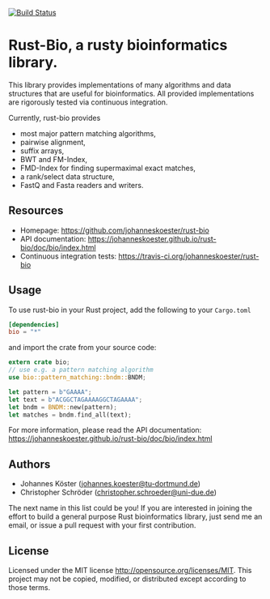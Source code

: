 [![Build Status](https://travis-ci.org/johanneskoester/rust-bio.svg?branch=master)](https://travis-ci.org/johanneskoester/rust-bio)

# Rust-Bio, a rusty bioinformatics library.

This library provides implementations of many algorithms and data structures
that are useful for bioinformatics.
All provided implementations are rigorously tested via continuous
integration.

Currently, rust-bio provides

* most major pattern matching algorithms,
* pairwise alignment,
* suffix arrays,
* BWT and FM-Index,
* FMD-Index for finding supermaximal exact matches,
* a rank/select data structure,
* FastQ and Fasta readers and writers.

## Resources

* Homepage: https://github.com/johanneskoester/rust-bio
* API documentation: https://johanneskoester.github.io/rust-bio/doc/bio/index.html
* Continuous integration tests: https://travis-ci.org/johanneskoester/rust-bio

## Usage

To use rust-bio in your Rust project, add the following to your `Cargo.toml`

```toml
[dependencies]
bio = "*"
```

and import the crate from your source code:

```rust
extern crate bio;
// use e.g. a pattern matching algorithm
use bio::pattern_matching::bndm::BNDM;

let pattern = b"GAAAA";
let text = b"ACGGCTAGAAAAGGCTAGAAAA";
let bndm = BNDM::new(pattern);
let matches = bndm.find_all(text);
```

For more information, please read the API documentation: https://johanneskoester.github.io/rust-bio/doc/bio/index.html

## Authors 

* Johannes Köster (<johannes.koester@tu-dortmund.de>)
* Christopher Schröder (<christopher.schroeder@uni-due.de>)

The next name in this list could be you! If you are interested in joining the effort to build a general purpose Rust bioinformatics library, just send me an email, or issue a pull request with your first contribution.

## License

Licensed under the MIT license http://opensource.org/licenses/MIT. This project may not be copied, modified, or distributed except according to those terms.
